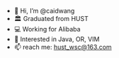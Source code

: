 - 👋 Hi, I’m @caidwang
- 🏛 Graduated from HUST
- 💻 Working for Alibaba
- 🌱 Interested in Java, OR, VIM
- 📫 reach me: hust_wsc@163.com

<!---
caidwang/caidwang is a ✨ special ✨ repository because its `README.md` (this file) appears on your GitHub profile.
You can click the Preview link to take a look at your changes.
--->
